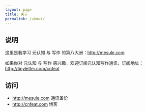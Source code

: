 ```yaml
---
layout: page
title: 关于
permalink: /about/
---
```


## 说明

这里是我学习 元认知 与 写作 的第八大洲：http://mesule.com

如果你对 元认知 与 写作 感兴趣，欢迎订阅元认知写作通讯，订阅地址：http://tinyletter.com/cnfeat


## 访问

- http://mesule.com 通讯备份
- http://cnfeat.com 博客




